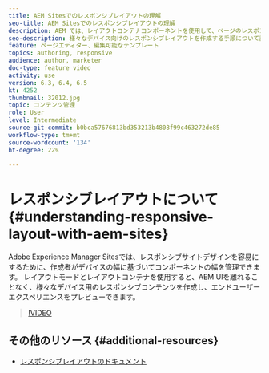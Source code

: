 ```yaml
---
title: AEM Sitesでのレスポンシブレイアウトの理解
seo-title: AEM Sitesでのレスポンシブレイアウトの理解
description: AEM では、レイアウトコンテナコンポーネントを使用して、ページのレスポンシブレイアウトを作成できます。レスポンシブレイアウトを使用すると、コンテンツ作成者は、様々なデバイス向けにレスポンシブコンテンツを作成し、AEM内でエンドユーザーエクスペリエンスをプレビューできます。
seo-description: 様々なデバイス向けのレスポンシブレイアウトを作成する手順について説明します。
feature: ページエディター、編集可能なテンプレート
topics: authoring, responsive
audience: author, marketer
doc-type: feature video
activity: use
version: 6.3, 6.4, 6.5
kt: 4252
thumbnail: 32012.jpg
topic: コンテンツ管理
role: User
level: Intermediate
source-git-commit: b0bca57676813bd353213b4808f99c463272de85
workflow-type: tm+mt
source-wordcount: '134'
ht-degree: 22%

---
```



# レスポンシブレイアウトについて {#understanding-responsive-layout-with-aem-sites}

Adobe Experience Manager Sitesでは、レスポンシブサイトデザインを容易にするために、作成者がデバイスの幅に基づいてコンポーネントの幅を管理できます。 レイアウトモードとレイアウトコンテナを使用すると、AEM UIを離れることなく、様々なデバイス用のレスポンシブコンテンツを作成し、エンドユーザーエクスペリエンスをプレビューできます。

>[!VIDEO](https://video.tv.adobe.com/v/32012?quality=12&learn=on)

## その他のリソース {#additional-resources}

* [レスポンシブレイアウトのドキュメント](https://docs.adobe.com/content/help/ja-JP/experience-manager-65/authoring/siteandpage/responsive-layout.html)
